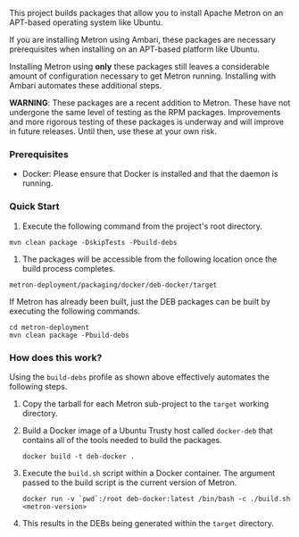 <!--
Licensed to the Apache Software Foundation (ASF) under one
or more contributor license agreements.  See the NOTICE file
distributed with this work for additional information
regarding copyright ownership.  The ASF licenses this file
to you under the Apache License, Version 2.0 (the
"License"); you may not use this file except in compliance
with the License.  You may obtain a copy of the License at

    http://www.apache.org/licenses/LICENSE-2.0

Unless required by applicable law or agreed to in writing, software
distributed under the License is distributed on an "AS IS" BASIS,
WITHOUT WARRANTIES OR CONDITIONS OF ANY KIND, either express or implied.
See the License for the specific language governing permissions and
limitations under the License.
-->

This project builds packages that allow you to install Apache Metron on an APT-based operating system like Ubuntu.

If you are installing Metron using Ambari, these packages are necessary prerequisites when installing on an APT-based platform like Ubuntu.

Installing Metron using **only** these packages still leaves a considerable amount of configuration necessary to get Metron running.  Installing with Ambari automates these additional steps.

**WARNING**: These packages are a recent addition to Metron.  These have not undergone the same level of testing as the RPM packages.  Improvements and more rigorous testing of these packages is underway and will improve in future releases.  Until then, use these at your own risk.

### Prerequisites

* Docker: Please ensure that Docker is installed and that the daemon is running.

### Quick Start

1. Execute the following command from the project's root directory.
  ```
  mvn clean package -DskipTests -Pbuild-debs
  ```

1. The packages will be accessible from the following location once the build process completes.
  ```
  metron-deployment/packaging/docker/deb-docker/target
  ```

If Metron has already been built, just the DEB packages can be built by executing the following commands.

  ```
  cd metron-deployment
  mvn clean package -Pbuild-debs
  ```

### How does this work?

Using the `build-debs` profile as shown above effectively automates the following steps.

1. Copy the tarball for each Metron sub-project to the `target` working directory.

1. Build a Docker image of a Ubuntu Trusty host called `docker-deb` that contains all of the tools needed to build the packages.

    ```
    docker build -t deb-docker .
    ```

1. Execute the `build.sh` script within a Docker container.  The argument passed to the build script is the current version of Metron.

    ```
    docker run -v `pwd`:/root deb-docker:latest /bin/bash -c ./build.sh <metron-version>
    ```

1. This results in the DEBs being generated within the `target` directory.

